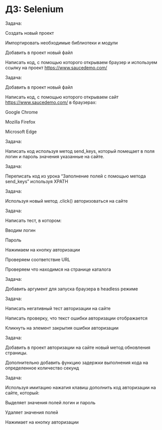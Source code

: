 # ДЗ: Selenium

Задача:


Создать новый проект

Импортировать необходимые библиотеки и модули

Добавить в проект новый файл

Написать код, с помощью которого открываем браузер и используем ссылку на проект https://www.saucedemo.com/

Задача:


Добавить в проект новый файл

Написать код, с помощью которого открываем сайт https://www.saucedemo.com/ в браузерах: 

Google Chrome

Mozilla Firefox

Microsoft Edge

Задача:


Написать код используя метод send_keys, который помещает в поля логин и пароль значения указанные на сайте.

Задача:


Переписать код из урока “Заполнение полей с помощью метода send_keys” используя XPATH

Задача:


Используя новый метод .click() авторизоваться на сайте

Задача:


Написать тест, в котором:

Вводим логин

Пароль

Нажимаем на кнопку авторизации

Проверяем соответствие URL

Проверяем что находимся на странице каталога

Задача:

Добавить аргумент для запуска браузера в headless режиме

Задача:

Написать негативный тест авторизации на сайте

Написать проверку, что текст ошибки авторизации отображается

Кликнуть на элемент закрытия ошибки авторизации

Задача:

Добавить в проект авторизации на сайте новый метод обновления страницы.

Дополнительно добавить функцию задержки выполнения кода на определенное количество секунд

Задача:

Используя имитацию нажатия клавиш дополнить код авторизации на сайте, который:

Выделяет значения полей логин и пароль

Удаляет значения полей

Нажимает на кнопку авторизации

